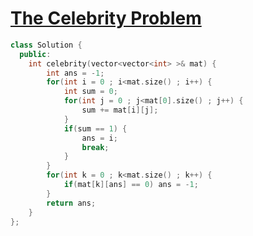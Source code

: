# [The Celebrity Problem](https://www.geeksforgeeks.org/problems/the-celebrity-problem/1)

```c++
class Solution {
  public:
    int celebrity(vector<vector<int> >& mat) {
        int ans = -1;
        for(int i = 0 ; i<mat.size() ; i++) {
            int sum = 0;
            for(int j = 0 ; j<mat[0].size() ; j++) {
                sum += mat[i][j];
            }
            if(sum == 1) {
                ans = i;
                break;
            }
        }
        for(int k = 0 ; k<mat.size() ; k++) {
            if(mat[k][ans] == 0) ans = -1;
        }
        return ans;
    }
};
```